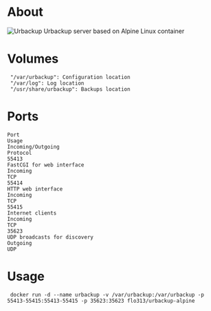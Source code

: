 
# About
![Urbackup](https://portainer.io/images/logos/urbackup.png)
Urbackup server based on Alpine Linux container
# Volumes 
``` 
 "/var/urbackup": Configuration location
 "/var/log": Log location
 "/usr/share/urbackup": Backups location
``` 
# Ports 
``` 
Port
Usage   
Incoming/Outgoing   
Protocol     
55413   
FastCGI for web interface   
Incoming   
TCP     
55414   
HTTP web interface   
Incoming   
TCP     
55415   
Internet clients   
Incoming   
TCP     
35623   
UDP broadcasts for discovery   
Outgoing   
UDP 

``` 
# Usage 
``` 
 docker run -d --name urbackup -v /var/urbackup:/var/urbackup -p 55413-55415:55413-55415 -p 35623:35623 flo313/urbackup-alpine
 ``` 
